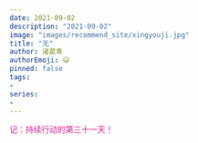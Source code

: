 ```yaml
---
date: 2021-09-02
description: "2021-09-02"
image: "images/recommend_site/xingyouji.jpg"
title: "无"
author: 诸葛青
authorEmoji: 😃
pinned: false
tags:
- 
series:
-
---
```

<font color=VioletRed>记：持续行动的第三十一天！</font>

